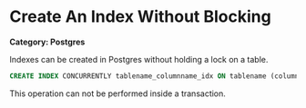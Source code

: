 # Create An Index Without Blocking

__Category: Postgres__

Indexes can be created in Postgres without holding a lock on a table.

```sql
CREATE INDEX CONCURRENTLY tablename_columnname_idx ON tablename (columnname);
```

This operation can not be performed inside a transaction.
